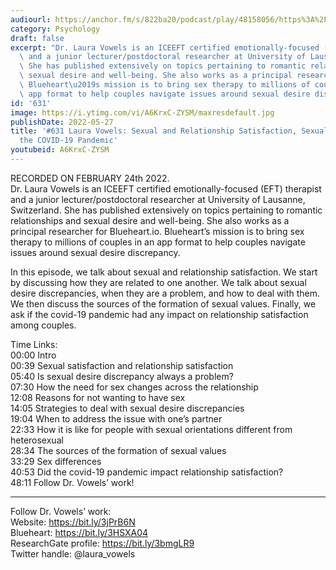 ```yaml
---
audiourl: https://anchor.fm/s/822ba20/podcast/play/48158056/https%3A%2F%2Fd3ctxlq1ktw2nl.cloudfront.net%2Fstaging%2F2022-1-24%2F1e72093c-dd5c-96c5-6d5b-148d30b3c966.m4a
category: Psychology
draft: false
excerpt: "Dr. Laura Vowels is an ICEEFT certified emotionally-focused (EFT) therapist\
  \ and a junior lecturer/postdoctoral researcher at University of Lausanne, Switzerland.\
  \ She has published extensively on topics pertaining to romantic relationships and\
  \ sexual desire and well-being. She also works as a principal researcher for Blueheart.io.\
  \ Blueheart\u2019s mission is to bring sex therapy to millions of couples in an\
  \ app format to help couples navigate issues around sexual desire discrepancy."
id: '631'
image: https://i.ytimg.com/vi/A6KrxC-ZYSM/maxresdefault.jpg
publishDate: 2022-05-27
title: '#631 Laura Vowels: Sexual and Relationship Satisfaction, Sexual Values, and
  the COVID-19 Pandemic'
youtubeid: A6KrxC-ZYSM
---
```

<div class="timelinks">

RECORDED ON FEBRUARY 24th 2022.  
Dr. Laura Vowels is an ICEEFT certified emotionally-focused (EFT) therapist and a junior lecturer/postdoctoral researcher at University of Lausanne, Switzerland. She has published extensively on topics pertaining to romantic relationships and sexual desire and well-being. She also works as a principal researcher for Blueheart.io. Blueheart’s mission is to bring sex therapy to millions of couples in an app format to help couples navigate issues around sexual desire discrepancy.

In this episode, we talk about sexual and relationship satisfaction. We start by discussing how they are related to one another. We talk about sexual desire discrepancies, when they are a problem, and how to deal with them. We then discuss the sources of the formation of sexual values. Finally, we ask if the covid-19 pandemic had any impact on relationship satisfaction among couples.

Time Links:  
<time>00:00</time> Intro  
<time>00:39</time> Sexual satisfaction and relationship satisfaction  
<time>05:40</time> Is sexual desire discrepancy always a problem?  
<time>07:30</time> How the need for sex changes across the relationship  
<time>12:08</time> Reasons for not wanting to have sex  
<time>14:05</time> Strategies to deal with sexual desire discrepancies  
<time>19:04</time> When to address the issue with one’s partner  
<time>22:33</time> How it is like for people with sexual orientations different from heterosexual  
<time>28:34</time> The sources of the formation of sexual values  
<time>33:29</time> Sex differences  
<time>40:53</time> Did the covid-19 pandemic impact relationship satisfaction?  
<time>48:11</time> Follow Dr. Vowels’ work!

---

Follow Dr. Vowels’ work:  
Website: https://bit.ly/3jPrB6N  
Blueheart: https://bit.ly/3HSXA04  
ResearchGate profile: https://bit.ly/3bmgLR9  
Twitter handle: @laura_vowels
</div>

